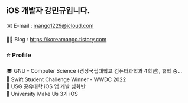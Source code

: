 ## iOS 개발자 강민규입니다.


✉️ E-mail : mango1229@icloud.com

✍🏻 Blog   : https://koreamango.tistory.com


### ⭐️ Profile
🎓 GNU - Computer Science (경상국립대학교 컴퓨터과학과 4학년), 휴학 중...
<br/>
🥇 Swift Student Challenge Winner - WWDC 2022
<br/>
🌱 USG 공유대학 iOS 앱 개발 심화반
<br/>
🏫 University Make Us 3기 iOS
<br/>

